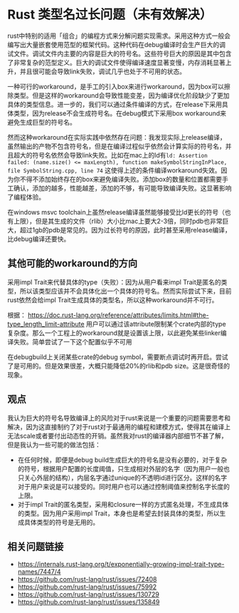 # Rust 类型名过长问题（未有效解决）

rust中特别的适用「组合」的编程方式来分解问题实现需求。采用这种方式一般会编写出大量嵌套使用范型的框架代码。这种代码在debug编译时会生产巨大的调试文件。调试文件内主要的内容是巨大的符号名。这些符号巨大的原因是其中包含了非常复杂的范型定义。巨大的调试文件使得编译速度显著变慢，内存消耗显著上升，并且很可能会导致link失败，调试几乎也处于不可用的状态。

一种可行的workaround，是手工的引入box来进行workaround，因为box可以擦除类型。但是这样的workaround会导致性能变差，因为编译优化阶段缺少了更加具体的类型信息。进一步的，我们可以通过条件编译的方式，在release下采用具体类型，因为release不会生成符号名。在debug模式下采用box workaround来避免生成巨型的符号名。

然而这种workaround在实际实践中依然存在问题：我发现实际上release编译，虽然输出的产物不包含符号名，但是在编译过程似乎依然会计算实际的符号名，并且超大的符号名依然会导致link失败。比如在mac上的ld有`ld: Assertion failed: (name.size() <= maxLength), function makeSymbolStringInPlace, file SymbolString.cpp, line 74` 这使得上述的条件编译workaround失效。因为你不得不添加始终存在的box来避免编译失败。添加box的数量和位置都需要手工确认，添加的越多，性能越差，添加的不够，有可能导致编译失败。这显著影响了编程体验。

在windows msvc toolchain上虽然release编译虽然能够接受比ld更长的符号（也有上限），但是其生成的文件（rlib）大小比mac上要大2-3倍，同时pdb也非常巨大，超过1gb的pdb是常见的。因为过长符号的原因，此时甚至采用release编译，比debug编译还要快。

## 其他可能的workaround的方向

采用impl Trait来代替具体的type（失败）：因为从用户看来impl Trait是匿名的类型，所以该类型应该并不会具体化出一个具体的符号名。然而实际尝试下来，目前rust依然会给impl Trait生成具体的类型名，所以这种workaround并不可行。

根据： <https://doc.rust-lang.org/reference/attributes/limits.html#the-type_length_limit-attribute> 用户可以通过该attribute限制某个crate内部的type复杂度。那么一个工程上的workaround就是设置该上限，以此避免某些linker编译失败。简单尝试了一下这个配置似乎不可用

在debugbuild上关闭某些crate的debug symbol，需要断点调试时再开启。尝试了是可用的。但是效果很差，大概只能降低20%的rlib和pdb size。这是很奇怪的现象。

## 观点

我认为巨大的符号名导致编译上的风险对于rust来说是一个重要的问题需要思考和解决，因为这直接制约了对于rust对于最通用的编程和建模方式，使得其在编译上无法scale或者要付出动态性的开销。虽然我对rust的编译器内部细节不甚了解，但是我认为一些可能的做法包括：

- 在任何时候，即便是debug build生成巨大的符号名是没有必要的，对于复杂的符号，根据用户配置的长度阈值，只生成相对外层的名字（因为用户一般也只关心外层的结构），内层名字通过unique的不透明id进行区分。这样的名字对于用户来说是可以接受的。同时用户也可以通过控制阈值来控制名字长度的上限。
- 对于impl Trait的匿名类型，采用和closure一样的方式匿名处理，不生成具体的类型。因为用户采用impl Trait，本身也是希望去封装具体的类型，所以生成具体类型的符号是无用的。

## 相关问题链接

- <https://internals.rust-lang.org/t/exponentially-growing-impl-trait-type-names/7447/4>
- <https://github.com/rust-lang/rust/issues/72408>
- <https://github.com/rust-lang/rust/issues/75992>
- <https://github.com/rust-lang/rust/issues/130729>
- <https://github.com/rust-lang/rust/issues/135849>
